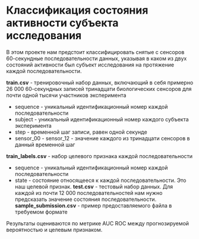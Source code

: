 # Классификация состояния активности субъекта исследования

В этом проекте нам предстоит классифицировать снятые с сенсоров 60-секундные последовательности данных, указывая в каком из двух состояний активности был субъект исследования на протяжение каждой последовательности.

**train.csv** - тренировочный набор данных, включающий в себя примерно 26 000 60-секундных записей тринадцати биологических сенсоров для почти одной тысячи участников эксперимента
 * sequence - уникальный идентификационный номер каждой последовательности
 * subject - уникальный идентификационный номер каждого субъекта эксперимента
 * step - временной шаг записи, равен одной секунде
 * sensor_00 - sensor_12 - значение каждого из тринадцати сенсоров в данный временной шаг  
 
 **train_labels.csv** - набор целевого признака каждой последовательности
 * sequence - уникальный идентификационный номер каждой последовательности
 * state - состояние относящееся к каждой последовательности. Это наш целевой признак.
**test.csv** - тестовый набор данных. Для каждой из почти 12 000 последовательностей нам нужно предсказать значение состояния последовательности.
**sample_submission.csv** - пример предоставляемого файла в требуемом формате

Результаты оцениваются по метрике AUC ROC между прогнозируемой вероятностью и целевым признаком.

